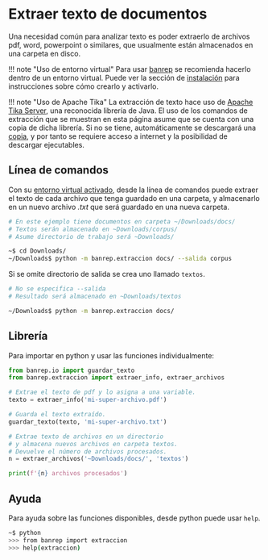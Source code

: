 # Extraer texto de documentos

Una necesidad común para analizar texto es poder extraerlo de archivos pdf, word, powerpoint o similares, que usualmente están almacenados en una carpeta en disco.

!!! note "Uso de entorno virtual"
    Para usar [banrep][pypi_banrep] se recomienda hacerlo dentro de un entorno virtual. Puede ver la sección de [instalación][install] para instrucciones sobre cómo crearlo y activarlo.

[pypi_banrep]: https://pypi.org/project/banrep/
[install]: instalacion.md

!!! note "Uso de Apache Tika"
    La extracción de texto hace uso de [Apache Tika Server][web_tika], una reconocida librería de Java. El uso de los comandos de extracción que se muestran en esta página asume que se cuenta con una copia de dicha librería. Si no se tiene, automáticamente se descargará una [copia][tika_server], y por tanto se requiere acceso a internet y la posibilidad de descargar ejecutables.

[web_tika]: http://tika.apache.org/download.html
[tika_server]: https://www.apache.org/dyn/closer.cgi/tika/tika-server-1.21.jar

## Línea de comandos

Con su [entorno virtual activado][install], desde la línea de comandos puede extraer el texto de cada archivo que tenga guardado en una carpeta, y almacenarlo en un nuevo archivo *.txt* que será guardado en una nueva carpeta.

```bash
# En este ejemplo tiene documentos en carpeta ~/Downloads/docs/
# Textos serán almacenado en ~Downloads/corpus/
# Asume directorio de trabajo será ~Downloads/

~$ cd Downloads/
~/Downloads$ python -m banrep.extraccion docs/ --salida corpus
```

Si se omite directorio de salida se crea uno llamado `textos`.

```bash
# No se especifica --salida
# Resultado será almacenado en ~Downloads/textos

~/Downloads$ python -m banrep.extraccion docs/
```

## Librería

Para importar en python y usar las funciones individualmente:

```python
from banrep.io import guardar_texto
from banrep.extraccion import extraer_info, extraer_archivos

# Extrae el texto de pdf y lo asigna a una variable.
texto = extraer_info('mi-super-archivo.pdf')

# Guarda el texto extraído.
guardar_texto(texto, 'mi-super-archivo.txt')

# Extrae texto de archivos en un directorio
# y almacena nuevos archivos en carpeta textos.
# Devuelve el número de archivos procesados.
n = extraer_archivos('~Downloads/docs/', 'textos')

print(f'{n} archivos procesados')
```

## Ayuda

Para ayuda sobre las funciones disponibles, desde python puede usar `help`.

```bash
~$ python
>>> from banrep import extraccion
>>> help(extraccion)
```
